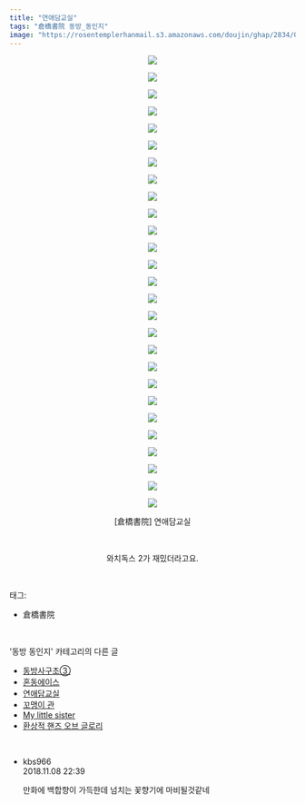 ```yaml
---
title: "연애담교실"
tags: "倉橋書院 동방_동인지"
image: "https://rosentemplerhanmail.s3.amazonaws.com/doujin/ghap/2834/001.jpg"
---
```

<div class="article">
<p style="text-align: center; clear: none; float: none;"><img src="{{ site.imgserver11 }}/ghap/2834/001.jpg"/></p>
<p style="text-align: center; clear: none; float: none;"><img src="{{ site.imgserver11 }}/ghap/2834/002.jpg"/></p>
<p style="text-align: center; clear: none; float: none;"><img src="{{ site.imgserver11 }}/ghap/2834/003.jpg"/></p>
<p style="text-align: center; clear: none; float: none;"><img src="{{ site.imgserver11 }}/ghap/2834/004.jpg"/></p>
<p style="text-align: center; clear: none; float: none;"><img src="{{ site.imgserver11 }}/ghap/2834/005.jpg"/></p>
<p style="text-align: center; clear: none; float: none;"><img src="{{ site.imgserver11 }}/ghap/2834/006.jpg"/></p>
<p style="text-align: center; clear: none; float: none;"><img src="{{ site.imgserver11 }}/ghap/2834/007.jpg"/></p>
<p style="text-align: center; clear: none; float: none;"><img src="{{ site.imgserver11 }}/ghap/2834/008.jpg"/></p>
<p style="text-align: center; clear: none; float: none;"><img src="{{ site.imgserver11 }}/ghap/2834/009.jpg"/></p>
<p style="text-align: center; clear: none; float: none;"><img src="{{ site.imgserver11 }}/ghap/2834/010.jpg"/></p>
<p style="text-align: center; clear: none; float: none;"><img src="{{ site.imgserver11 }}/ghap/2834/011.jpg"/></p>
<p style="text-align: center; clear: none; float: none;"><img src="{{ site.imgserver11 }}/ghap/2834/012.jpg"/></p>
<p style="text-align: center; clear: none; float: none;"><img src="{{ site.imgserver11 }}/ghap/2834/013.jpg"/></p>
<p style="text-align: center; clear: none; float: none;"><img src="{{ site.imgserver11 }}/ghap/2834/014.jpg"/></p>
<p style="text-align: center; clear: none; float: none;"><img src="{{ site.imgserver11 }}/ghap/2834/015.jpg"/></p>
<p style="text-align: center; clear: none; float: none;"><img src="{{ site.imgserver11 }}/ghap/2834/016.jpg"/></p>
<p style="text-align: center; clear: none; float: none;"><img src="{{ site.imgserver11 }}/ghap/2834/017.jpg"/></p>
<p style="text-align: center; clear: none; float: none;"><img src="{{ site.imgserver11 }}/ghap/2834/018.jpg"/></p>
<p style="text-align: center; clear: none; float: none;"><img src="{{ site.imgserver11 }}/ghap/2834/019.jpg"/></p>
<p style="text-align: center; clear: none; float: none;"><img src="{{ site.imgserver11 }}/ghap/2834/020.jpg"/></p>
<p style="text-align: center; clear: none; float: none;"><img src="{{ site.imgserver11 }}/ghap/2834/021.jpg"/></p>
<p style="text-align: center; clear: none; float: none;"><img src="{{ site.imgserver11 }}/ghap/2834/022.jpg"/></p>
<p style="text-align: center; clear: none; float: none;"><img src="{{ site.imgserver11 }}/ghap/2834/023.jpg"/></p>
<p style="text-align: center; clear: none; float: none;"><img src="{{ site.imgserver11 }}/ghap/2834/024.jpg"/></p>
<p style="text-align: center; clear: none; float: none;"><img src="{{ site.imgserver11 }}/ghap/2834/025.jpg"/></p>
<p style="text-align: center; clear: none; float: none;"><img src="{{ site.imgserver11 }}/ghap/2834/026.jpg"/></p>
<p style="text-align: center; clear: none; float: none;"><img src="{{ site.imgserver11 }}/ghap/2834/027.jpg"/></p>
<p style="text-align: center; clear: none; float: none;">[倉橋書院] 연애담교실</p>
<p style="text-align: center; clear: none; float: none;"><br/></p>
<p style="text-align: center; clear: none; float: none;">와치독스 2가 재밌더라고요.</p>
</div><br/>
<div class="tagTrail">
<p>태그: </p>
<ul>
<li>倉橋書院</li>
</ul>
</div><br/>
<div class="another">
<p>'동방 동인지' 카테고리의 다른 글</p>
<ul>
<li><a href="/ghap_2836">동방사구초③</a></li>
<li><a href="/ghap_2835">혼동에이스</a></li>
<li><a href="/ghap_2834">연애담교실</a></li>
<li><a href="/ghap_2829">꼬맹이 관</a></li>
<li><a href="/ghap_2828">My little sister</a></li>
<li><a href="/ghap_2827">환상적 핸즈 오브 글로리</a></li>
</ul>
</div><br/>
<div class="cb_module cb_fluid">
<div class="cb_wrt cb_profile">
<div class="comment">
<ul>
<li class="cb_thumb_off" id="comment15370090">
<div class="cb_comment_area">
<div class="cb_info_area">
<div class="cb_section">
<span class="cb_nick_name">kbs966</span>
</div>
<div class="cb_section">
<span class="cb_date">2018.11.08 22:39 </span>
</div>
</div>
<div class="cb_dsc_comment">
<p class="cb_dsc">
											만화에 백합향이 가득한데 넘치는 꽃향기에 마비될것같네
										</p>
</div>
</div></li>
</ul>
</div>
</div><!-- commentList close -->
</div><br/>
